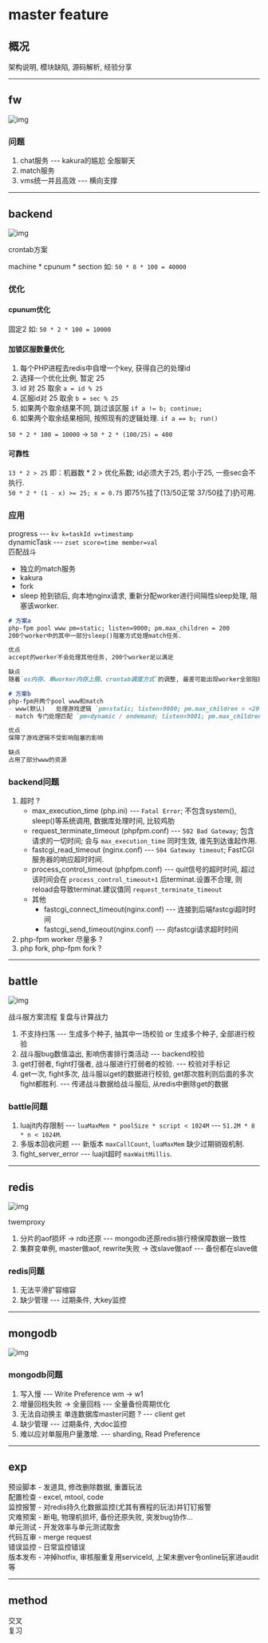 # master feature

## 概况

架构说明, 模块缺陷, 源码解析, 经验分享

---

## fw

![img](master-fw.png)

### 问题

1. chat服务 --- kakura的尴尬 全服聊天
2. match服务
3. vms统一并且高效 --- 横向支撑

---

## backend

![img](master-cron.png)

crontab方案  

machine \* cpunum * section 如: `50 * 8 * 100 = 40000`

### 优化

#### cpunum优化

固定2 如: `50 * 2 * 100 = 10000`

#### 加锁区服数量优化

1. 每个PHP进程去redis中自增一个key, 获得自己的处理id
2. 选择一个优化比例, 暂定 25
3. id 对 25 取余 `a = id % 25`
4. 区服id对 25 取余 `b = sec % 25`
5. 如果两个取余结果不同, 跳过该区服 `if a != b; continue;`
6. 如果两个取余结果相同, 按照现有的逻辑处理. `if a == b; run()`

`50 * 2 * 100 = 10000` -> `50 * 2 * (100/25) = 400`

#### 可靠性

`13 * 2 > 25` 即：机器数 * 2 > 优化系数; id必须大于25, 若小于25, 一些sec会不执行.  
`50 * 2 * (1 - x) >= 25; x = 0.75` 即75%挂了(13/50正常 37/50挂了)扔可用.

### 应用

progress  --- `kv k=taskId v=timestamp`  
dynamicTask --- `zset score=time member=val`  
匹配战斗  

- 独立的match服务
- kakura
- fork
- sleep 抢到锁后, 向本地nginx请求, 重新分配worker进行间隔性sleep处理, 阻塞该worker.

```markdown
# 方案a
php-fpm pool www pm=static; listen=9000; pm.max_children = 200
200个worker中的其中一部分sleep()阻塞方式处理match任务.

优点
accept的worker不会处理其他任务, 200个worker足以满足

缺点
随着`os内存、单worker内存上限、crontab调度方式`的调整, 最差可能出现worker全部阻塞的情况.

# 方案b
php-fpm开两个pool www和match
- www(默认)   处理游戏逻辑 `pm=static; listen=9000; pm.max_children = <200`
- match 专门处理匹配 `pm=dynamic / ondemand; listen=9001; pm.max_children = 200-www的pm.max_children`

优点
保障了游戏逻辑不受影响阻塞的影响

缺点
占用了部分www的资源
```

### backend问题

1. 超时 ?
   - max_execution_time (php.ini) --- `Fatal Error`; 不包含system(), sleep()等系统调用, 数据库处理时间, 比较鸡肋
   - request_terminate_timeout (phpfpm.conf) --- `502 Bad Gateway`; 包含请求的一切时间; 会与 `max_execution_time` 同时生效, 谁先到达谁起作用.
   - fastcgi_read_timeout (nginx.conf) --- `504 Gateway timeout`; FastCGI服务器的响应超时时间.
   - process_control_timeout (phpfpm.conf) --- quit信号的超时时间, 超过该时间会在 `process_control_timeout+1` 后terminat.设置不合理, 则reload会导致terminat.建议值同 `request_terminate_timeout`
   - 其他
     - fastcgi_connect_timeout(nginx.conf) --- 连接到后端fastcgi超时时间
     - fastcgi_send_timeout(nginx.conf) --- 向fastcgi请求超时时间
2. php-fpm worker 尽量多 ?
3. php fork, php-fpm fork ?

---

## battle

![img](master-abaddon.png)

战斗服方案流程 复盘与计算战力

1. 不支持扫荡 --- 生成多个种子, 抽其中一场校验 or 生成多个种子, 全部进行校验
2. 战斗服bug数值溢出, 影响伤害排行类活动 --- backend校验
3. get打弱者, fight打强者, 战斗服进行打弱者的校验. --- 校验对手标记
4. get一次, fight多次, 战斗服以get的数据进行校验, get那次胜利则后面的多次fight都胜利. --- 传递战斗数据给战斗服后, 从redis中删除get的数据

### battle问题

1. luajit内存限制 --- `luaMaxMem * poolSize * script < 1024M` --- `51.2M * 8 * n < 1024M`.
2. 多版本回收问题 --- 新版本 `maxCallCount`, `luaMaxMem` 缺少过期销毁机制.
3. fight_server_error --- luajit超时 `maxWaitMillis`.

---

## redis

![img](master-twemproxy.png)  

twemproxy  

1. 分片的aof损坏 -> rdb还原 --- mongodb还原redis排行榜保障数据一致性  
2. 集群变单例, master做aof, rewrite失败 -> 改slave做aof --- 备份都在slave做  

### redis问题

1. 无法平滑扩容缩容
2. 缺少管理 --- 过期条件, 大key监控

---

## mongodb

![img](master-mongodb-replica.png)  

### mongodb问题

1. 写入慢 --- Write Preference wm -> w1
2. 增量回档失败 -> 全量回档 --- 全量备份周期优化
3. 无法自动换主 单连数据库master问题 ? --- client get
4. 缺少管理 --- 过期条件, 大doc监控
5. 难以应对单服用户量激增. --- sharding, Read Preference  

---

## exp

预设脚本 - 发道具, 修改删除数据, 重置玩法  
配置检查 - excel, mtool, code  
监控报警 - 对redis持久化数据监控(尤其有赛程的玩法)并钉钉报警  
灾难预案 - 断电, 物理机损坏, 备份还原失败, 突发bug协作...  
单元测试 - 开发效率与单元测试取舍  
代码互审 - merge request  
错误监控 - 日常监控错误  
版本发布 - 冲掉hotfix, 审核服重复用serviceId, 上架未删ver令online玩家进audit等  

---

## method

交叉  
复习
